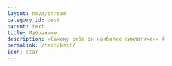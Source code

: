 ```yaml
---
layout: nova/stream
category_id: best
parent: text
title: Избранное
description: «Самому себе он наиболее симпатичен» ©
permalink: /text/best/
icon: star
---
```

